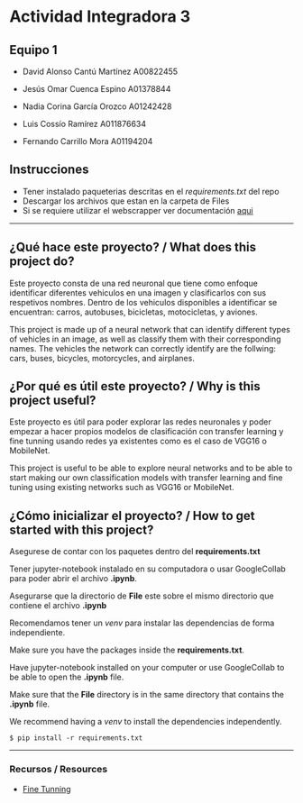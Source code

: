 # Actividad Integradora 3
## Equipo 1
- David Alonso Cantú Martínez   A00822455

- Jesús Omar Cuenca Espino      A01378844

- Nadia Corina García Orozco    A01242428

- Luis Cossío Ramírez           A011876634

- Fernando Carrillo Mora        A01194204

## Instrucciones

- Tener instalado paqueterias descritas en el *requirements.txt* del repo
- Descargar los archivos que estan en la carpeta de Files
- Si se requiere utilizar el webscrapper ver documentación [aqui](https://github.com/ncgo/VisionPorComputadora/blob/main/Actividad2/readme.md)

---

## ¿Qué hace este proyecto? / What does this project do?
Este proyecto consta de una red neuronal que tiene como enfoque identificar diferentes vehiculos en una imagen y clasificarlos con sus respetivos nombres. Dentro de los vehiculos disponibles a identificar se encuentran: carros, autobuses, bicicletas, motocicletas, y aviones. 

This project is made up of a neural network that can identify different types of vehicles in an image, as well as classify them with their corresponding names. The vehicles the network can correctly identify are the follwing: cars, buses, bicycles, motorcycles, and airplanes.

## ¿Por qué es útil este proyecto? / Why is this project useful?
Este proyecto es útil para poder explorar las redes neuronales y poder empezar a hacer propios modelos de clasificación con transfer learning y fine tunning usando redes ya existentes como es el caso de VGG16 o MobileNet.

This project is useful to be able to explore neural networks and to be able to start making our own classification models with transfer learning and fine tuning using existing networks such as VGG16 or MobileNet.

## ¿Cómo inicializar el proyecto? / How to get started with this project?
Asegurese de contar con los paquetes dentro del **requirements.txt**

Tener jupyter-notebook instalado en su computadora o usar GoogleCollab para poder abrir el archivo **.ipynb**.

Asegurarse que la directorio de **File** este sobre el mismo directorio que contiene el archivo **.ipynb**

Recomendamos tener un *venv* para instalar las dependencias de forma independiente.

Make sure you have the packages inside the **requirements.txt**.

Have jupyter-notebook installed on your computer or use GoogleCollab to be able to open the **.ipynb** file.

Make sure that the **File** directory is in the same directory that contains the **.ipynb** file.

We recommend having a *venv* to install the dependencies independently.

`$ pip install -r requirements.txt`


---

### Recursos / Resources
- [Fine Tunning](https://www.youtube.com/watch?v=Zrt76AIbeh4)

